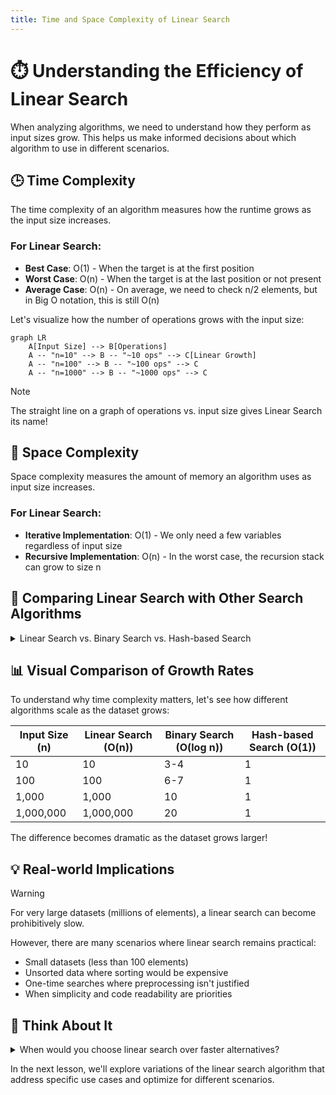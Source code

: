 ```yaml
---
title: Time and Space Complexity of Linear Search
---
```


# ⏱️ Understanding the Efficiency of Linear Search

When analyzing algorithms, we need to understand how they perform as input sizes grow. This helps us make informed decisions about which algorithm to use in different scenarios.

## 🕒 Time Complexity

The time complexity of an algorithm measures how the runtime grows as the input size increases.

### For Linear Search:

- **Best Case**: O(1) - When the target is at the first position
- **Worst Case**: O(n) - When the target is at the last position or not present
- **Average Case**: O(n) - On average, we need to check n/2 elements, but in Big O notation, this is still O(n)

Let's visualize how the number of operations grows with the input size:

```mermaid
graph LR
    A[Input Size] --> B[Operations]
    A -- "n=10" --> B -- "~10 ops" --> C[Linear Growth]
    A -- "n=100" --> B -- "~100 ops" --> C
    A -- "n=1000" --> B -- "~1000 ops" --> C
```

> [!NOTE]
> The straight line on a graph of operations vs. input size gives Linear Search its name!

## 🧮 Space Complexity

Space complexity measures the amount of memory an algorithm uses as input size increases.

### For Linear Search:

- **Iterative Implementation**: O(1) - We only need a few variables regardless of input size
- **Recursive Implementation**: O(n) - In the worst case, the recursion stack can grow to size n

## 🔄 Comparing Linear Search with Other Search Algorithms

<details>
<summary>Linear Search vs. Binary Search vs. Hash-based Search</summary>

| Algorithm | Time Complexity | Space Complexity | Requires Sorting | Can Handle Duplicates |
|-----------|-----------------|------------------|------------------|------------------------|
| Linear Search | O(n) | O(1) | No | Yes |
| Binary Search | O(log n) | O(1) | Yes | Yes* |
| Hash-based Search | O(1) average | O(n) | No | Depends on implementation |

*Binary search can find a match, but may not find the first occurrence in case of duplicates without modification.

> [!TIP]
> While linear search is slower than other algorithms for large datasets, its simplicity and lack of prerequisites (like sorting) make it useful in many scenarios.

</details>

## 📊 Visual Comparison of Growth Rates

To understand why time complexity matters, let's see how different algorithms scale as the dataset grows:

| Input Size (n) | Linear Search (O(n)) | Binary Search (O(log n)) | Hash-based Search (O(1)) |
|----------------|----------------------|--------------------------|--------------------------|
| 10 | 10 | 3-4 | 1 |
| 100 | 100 | 6-7 | 1 |
| 1,000 | 1,000 | 10 | 1 |
| 1,000,000 | 1,000,000 | 20 | 1 |

The difference becomes dramatic as the dataset grows larger!

## 💡 Real-world Implications

> [!WARNING]
> For very large datasets (millions of elements), a linear search can become prohibitively slow.

However, there are many scenarios where linear search remains practical:

- Small datasets (less than 100 elements)
- Unsorted data where sorting would be expensive
- One-time searches where preprocessing isn't justified
- When simplicity and code readability are priorities

## 🤔 Think About It

<details>
<summary>When would you choose linear search over faster alternatives?</summary>

You might choose linear search when:

1. The dataset is small
2. The data is unsorted and you only need to search once (sorting first would be more expensive)
3. The search needs to find all occurrences of a value, not just the first one
4. You're working with memory constraints and can't afford extra space for hash tables
5. You need a simple, fool-proof algorithm with minimal chance of implementation errors

Remember, the "best" algorithm isn't always the fastest one - it's the one that best fits your specific needs and constraints.

</details>

In the next lesson, we'll explore variations of the linear search algorithm that address specific use cases and optimize for different scenarios. 